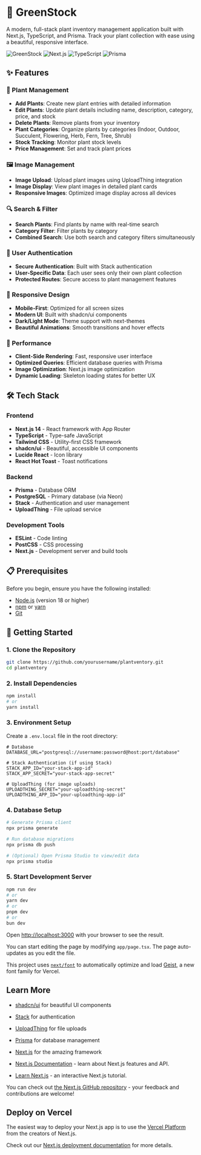 # 🌱 GreenStock

A modern, full-stack plant inventory management application built with Next.js, TypeScript, and Prisma. Track your plant collection with ease using a beautiful, responsive interface.

![GreenStock](https://img.shields.io/badge/Plantventory-GreenStock-brightgreen)
![Next.js](https://img.shields.io/badge/Next.js-14.2.30-black)
![TypeScript](https://img.shields.io/badge/TypeScript-5.0-blue)
![Prisma](https://img.shields.io/badge/Prisma-6.11.1-purple)

## ✨ Features

### 🌿 Plant Management

- **Add Plants**: Create new plant entries with detailed information
- **Edit Plants**: Update plant details including name, description, category, price, and stock
- **Delete Plants**: Remove plants from your inventory
- **Plant Categories**: Organize plants by categories (Indoor, Outdoor, Succulent, Flowering, Herb, Fern, Tree, Shrub)
- **Stock Tracking**: Monitor plant stock levels
- **Price Management**: Set and track plant prices

### 🖼️ Image Management

- **Image Upload**: Upload plant images using UploadThing integration
- **Image Display**: View plant images in detailed plant cards
- **Responsive Images**: Optimized image display across all devices

### 🔍 Search & Filter

- **Search Plants**: Find plants by name with real-time search
- **Category Filter**: Filter plants by category
- **Combined Search**: Use both search and category filters simultaneously

### 👤 User Authentication

- **Secure Authentication**: Built with Stack authentication
- **User-Specific Data**: Each user sees only their own plant collection
- **Protected Routes**: Secure access to plant management features

### 📱 Responsive Design

- **Mobile-First**: Optimized for all screen sizes
- **Modern UI**: Built with shadcn/ui components
- **Dark/Light Mode**: Theme support with next-themes
- **Beautiful Animations**: Smooth transitions and hover effects

### 🚀 Performance

- **Client-Side Rendering**: Fast, responsive user interface
- **Optimized Queries**: Efficient database queries with Prisma
- **Image Optimization**: Next.js image optimization
- **Dynamic Loading**: Skeleton loading states for better UX

## 🛠️ Tech Stack

### Frontend

- **Next.js 14** - React framework with App Router
- **TypeScript** - Type-safe JavaScript
- **Tailwind CSS** - Utility-first CSS framework
- **shadcn/ui** - Beautiful, accessible UI components
- **Lucide React** - Icon library
- **React Hot Toast** - Toast notifications

### Backend

- **Prisma** - Database ORM
- **PostgreSQL** - Primary database (via Neon)
- **Stack** - Authentication and user management
- **UploadThing** - File upload service

### Development Tools

- **ESLint** - Code linting
- **PostCSS** - CSS processing
- **Next.js** - Development server and build tools

## 📋 Prerequisites

Before you begin, ensure you have the following installed:

- [Node.js](https://nodejs.org/) (version 18 or higher)
- [npm](https://www.npmjs.com/) or [yarn](https://yarnpkg.com/)
- [Git](https://git-scm.com/)

## 🚀 Getting Started

### 1. Clone the Repository

```bash
git clone https://github.com/yourusername/plantventory.git
cd plantventory
```

### 2. Install Dependencies

```bash
npm install
# or
yarn install
```

### 3. Environment Setup

Create a `.env.local` file in the root directory:

```env
# Database
DATABASE_URL="postgresql://username:password@host:port/database"

# Stack Authentication (if using Stack)
STACK_APP_ID="your-stack-app-id"
STACK_APP_SECRET="your-stack-app-secret"

# UploadThing (for image uploads)
UPLOADTHING_SECRET="your-uploadthing-secret"
UPLOADTHING_APP_ID="your-uploadthing-app-id"
```

### 4. Database Setup

```bash
# Generate Prisma client
npx prisma generate

# Run database migrations
npx prisma db push

# (Optional) Open Prisma Studio to view/edit data
npx prisma studio
```

### 5. Start Development Server

```bash
npm run dev
# or
yarn dev
# or
pnpm dev
# or
bun dev
```

Open [http://localhost:3000](http://localhost:3000) with your browser to see the result.

You can start editing the page by modifying `app/page.tsx`. The page auto-updates as you edit the file.

This project uses [`next/font`](https://nextjs.org/docs/app/building-your-application/optimizing/fonts) to automatically optimize and load [Geist](https://vercel.com/font), a new font family for Vercel.

## Learn More

- [shadcn/ui](https://ui.shadcn.com/) for beautiful UI components
- [Stack](https://stack-auth.com/) for authentication
- [UploadThing](https://uploadthing.com/) for file uploads
- [Prisma](https://www.prisma.io/) for database management
- [Next.js](https://nextjs.org/) for the amazing framework

- [Next.js Documentation](https://nextjs.org/docs) - learn about Next.js features and API.
- [Learn Next.js](https://nextjs.org/learn) - an interactive Next.js tutorial.

You can check out [the Next.js GitHub repository](https://github.com/vercel/next.js) - your feedback and contributions are welcome!

## Deploy on Vercel

The easiest way to deploy your Next.js app is to use the [Vercel Platform](https://vercel.com/new?utm_medium=default-template&filter=next.js&utm_source=create-next-app&utm_campaign=create-next-app-readme) from the creators of Next.js.

Check out our [Next.js deployment documentation](https://nextjs.org/docs/app/building-your-application/deploying) for more details.
